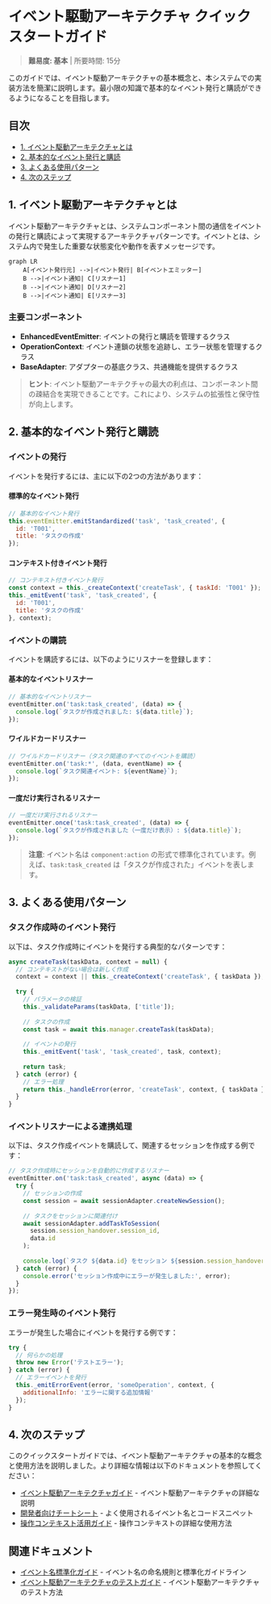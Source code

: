 # イベント駆動アーキテクチャ クイックスタートガイド

> **難易度: 基本** | 所要時間: 15分

このガイドでは、イベント駆動アーキテクチャの基本概念と、本システムでの実装方法を簡潔に説明します。最小限の知識で基本的なイベント発行と購読ができるようになることを目指します。

## 目次
- [1. イベント駆動アーキテクチャとは](#1-イベント駆動アーキテクチャとは)
- [2. 基本的なイベント発行と購読](#2-基本的なイベント発行と購読)
- [3. よくある使用パターン](#3-よくある使用パターン)
- [4. 次のステップ](#4-次のステップ)

## 1. イベント駆動アーキテクチャとは

イベント駆動アーキテクチャとは、システムコンポーネント間の通信をイベントの発行と購読によって実現するアーキテクチャパターンです。イベントとは、システム内で発生した重要な状態変化や動作を表すメッセージです。

```mermaid
graph LR
    A[イベント発行元] -->|イベント発行| B[イベントエミッター]
    B -->|イベント通知| C[リスナー1]
    B -->|イベント通知| D[リスナー2]
    B -->|イベント通知| E[リスナー3]
```

### 主要コンポーネント

- **EnhancedEventEmitter**: イベントの発行と購読を管理するクラス
- **OperationContext**: イベント連鎖の状態を追跡し、エラー状態を管理するクラス
- **BaseAdapter**: アダプターの基底クラス、共通機能を提供するクラス

> **ヒント**: イベント駆動アーキテクチャの最大の利点は、コンポーネント間の疎結合を実現できることです。これにより、システムの拡張性と保守性が向上します。

## 2. 基本的なイベント発行と購読

### イベントの発行

イベントを発行するには、主に以下の2つの方法があります：

#### 標準的なイベント発行

```javascript
// 基本的なイベント発行
this.eventEmitter.emitStandardized('task', 'task_created', { 
  id: 'T001', 
  title: 'タスクの作成'
});
```

#### コンテキスト付きイベント発行

```javascript
// コンテキスト付きイベント発行
const context = this._createContext('createTask', { taskId: 'T001' });
this._emitEvent('task', 'task_created', { 
  id: 'T001', 
  title: 'タスクの作成'
}, context);
```

### イベントの購読

イベントを購読するには、以下のようにリスナーを登録します：

#### 基本的なイベントリスナー

```javascript
// 基本的なイベントリスナー
eventEmitter.on('task:task_created', (data) => {
  console.log(`タスクが作成されました: ${data.title}`);
});
```

#### ワイルドカードリスナー

```javascript
// ワイルドカードリスナー（タスク関連のすべてのイベントを購読）
eventEmitter.on('task:*', (data, eventName) => {
  console.log(`タスク関連イベント: ${eventName}`);
});
```

#### 一度だけ実行されるリスナー

```javascript
// 一度だけ実行されるリスナー
eventEmitter.once('task:task_created', (data) => {
  console.log(`タスクが作成されました（一度だけ表示）: ${data.title}`);
});
```

> **注意**: イベント名は `component:action` の形式で標準化されています。例えば、`task:task_created` は「タスクが作成された」イベントを表します。

## 3. よくある使用パターン

### タスク作成時のイベント発行

以下は、タスク作成時にイベントを発行する典型的なパターンです：

```javascript
async createTask(taskData, context = null) {
  // コンテキストがない場合は新しく作成
  context = context || this._createContext('createTask', { taskData });
  
  try {
    // パラメータの検証
    this._validateParams(taskData, ['title']);
    
    // タスクの作成
    const task = await this.manager.createTask(taskData);
    
    // イベントの発行
    this._emitEvent('task', 'task_created', task, context);
    
    return task;
  } catch (error) {
    // エラー処理
    return this._handleError(error, 'createTask', context, { taskData });
  }
}
```

### イベントリスナーによる連携処理

以下は、タスク作成イベントを購読して、関連するセッションを作成する例です：

```javascript
// タスク作成時にセッションを自動的に作成するリスナー
eventEmitter.on('task:task_created', async (data) => {
  try {
    // セッションの作成
    const session = await sessionAdapter.createNewSession();
    
    // タスクをセッションに関連付け
    await sessionAdapter.addTaskToSession(
      session.session_handover.session_id,
      data.id
    );
    
    console.log(`タスク ${data.id} をセッション ${session.session_handover.session_id} に関連付けました`);
  } catch (error) {
    console.error('セッション作成中にエラーが発生しました:', error);
  }
});
```

### エラー発生時のイベント発行

エラーが発生した場合にイベントを発行する例です：

```javascript
try {
  // 何らかの処理
  throw new Error('テストエラー');
} catch (error) {
  // エラーイベントを発行
  this._emitErrorEvent(error, 'someOperation', context, { 
    additionalInfo: 'エラーに関する追加情報'
  });
}
```

## 4. 次のステップ

このクイックスタートガイドでは、イベント駆動アーキテクチャの基本的な概念と使用方法を説明しました。より詳細な情報は以下のドキュメントを参照してください：

- [イベント駆動アーキテクチャガイド](./event-driven-architecture-guide.md) - イベント駆動アーキテクチャの詳細な説明
- [開発者向けチートシート](./event-driven-cheatsheet.md) - よく使用されるイベント名とコードスニペット
- [操作コンテキスト活用ガイド](./operation-context-guide.md) - 操作コンテキストの詳細な使用方法

## 関連ドキュメント

- [イベント名標準化ガイド](./event-naming-convention.md) - イベント名の命名規則と標準化ガイドライン
- [イベント駆動アーキテクチャのテストガイド](./event-driven-testing-guide.md) - イベント駆動アーキテクチャのテスト方法
